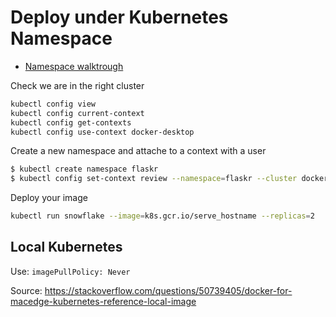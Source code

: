 # Deploy under Kubernetes Namespace

- [Namespace walktrough](https://kubernetes.io/docs/tasks/administer-cluster/namespaces-walkthrough/)

Check we are in the right cluster

```bash
kubectl config view
kubectl config current-context
kubectl config get-contexts
kubectl config use-context docker-desktop
```

Create a new namespace and attache to a context with a user

```bash
$ kubectl create namespace flaskr
$ kubectl config set-context review --namespace=flaskr --cluster docker-desktop --user docker-desktop
```

Deploy your image

```bash
kubectl run snowflake --image=k8s.gcr.io/serve_hostname --replicas=2
```

## Local Kubernetes

Use: `imagePullPolicy: Never`

Source: <https://stackoverflow.com/questions/50739405/docker-for-macedge-kubernetes-reference-local-image>